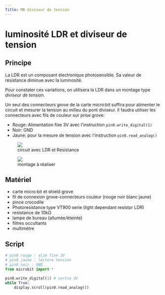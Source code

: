 ```yaml
---
Title: MB diviseur de tension
---
```


# luminosité LDR et diviseur de tension

## Principe
La LDR est un composant électronique photosensible. Sa valeur de résistance diminue avec la luminosité.

Pour constater ces variations, on utilisera la LDR dans un montage type *diviseur de tension*.

Un seul des connecteurs *grove* de la carte micro:bit suffira pour alimenter le circuit et mesurer la tension au milieu du pont diviseur. Il faudra utiliser les connecteurs avec fils de couleur sur prise grove:

* Rouge: Alimentation fixe 3V avec l'instruction `pin0.write_digital(1)`
* Noir: GND
* Jaune: pour la mesure de tension avec l'instruction `pin0.read_analog()`

<figure>
<img src="../images/MB_circuitD.png" >
<figcaption>circuit avec LDR et Resistance</figcaption>
</figure>

<figure>
<img src="../images/MB_Div.JPG" >
<figcaption>montage à réaliser</figcaption>
</figure>

## Matériel

* carte micro:bit et shield grove
* fil de connexion grove-connecteurs couleur (rouge noir blanc jaune)
* pince crocodile
* Photoresistance type VT900 serie (light dependant resistor LDR)
* resistance de 10k&#8486;
* lampe de bureau (allumée/éteinte)
* filtres occultants
* multimètre


## Script

```python
# pin0 rouge : alim fixe 3V
# pin0 jaune : lecture tension
# pin0 noir : GND
from microbit import *

pin0.write_digital(1) # sortie 3V
while True:
    display.scroll(pin0.read_analog())
```

